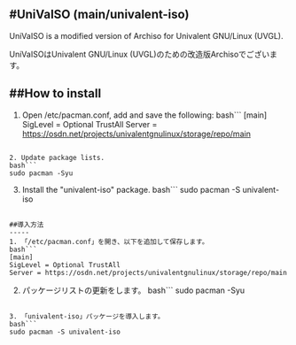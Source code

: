 #UniVaISO (main/univalent-iso)
-----
UniVaISO is a modified version of Archiso for Univalent GNU/Linux (UVGL).

UniVaISOはUnivalent GNU/Linux (UVGL)のための改造版Archisoでございます。

##How to install
-----
1. Open /etc/pacman.conf, add and save the following:
bash```
[main]
SigLevel = Optional TrustAll
Server = https://osdn.net/projects/univalentgnulinux/storage/repo/main
```

2. Update package lists.
bash```
sudo pacman -Syu
```

3. Install the "univalent-iso" package.
bash```
sudo pacman -S univalent-iso
```

##導入方法
-----
1. 「/etc/pacman.conf」を開き、以下を追加して保存します。
bash```
[main]
SigLevel = Optional TrustAll
Server = https://osdn.net/projects/univalentgnulinux/storage/repo/main
```

2. パッケージリストの更新をします。
bash```
sudo pacman -Syu
```

3. 「univalent-iso」パッケージを導入します。
bash```
sudo pacman -S univalent-iso
```
